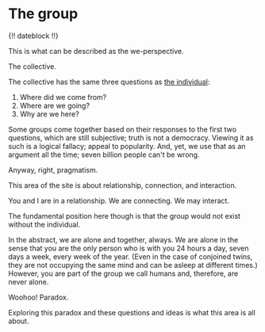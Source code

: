 # The group

{!! dateblock !!}

This is what can be described as the we-perspective.

The collective.

The collective has the same three questions as [the individual](/essays-and-editorials/the-self/):

1. Where did we come from?
2. Where are we going?
3. Why are we here?

Some groups come together based on their responses to the first two questions, which are still subjective; truth is not a democracy. Viewing it as such is a logical fallacy; appeal to popularity. And, yet, we use that as an argument all the time; seven billion people can't be wrong.

Anyway, right, pragmatism.

This area of the site is about relationship, connection, and interaction.

You and I are in a relationship. We are connecting. We may interact.

The fundamental position here though is that the group would not exist without the individual.

In the abstract, we are alone and together, always. We are alone in the sense that you are the only person who is with you 24 hours a day, seven days a week, every week of the year. (Even in the case of conjoined twins, they are not occupying the same mind and can be asleep at different times.) However, you are part of the group we call humans and, therefore, are never alone.

Woohoo! Paradox.

Exploring this paradox and these questions and ideas is what this area is all about.
